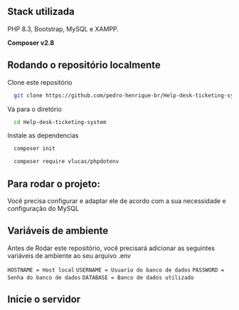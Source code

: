 ## Stack utilizada

PHP 8.3, Bootstrap, MySQL e XAMPP.

**Composer v2.8**

## Rodando o repositório localmente

Clone este repositório

```bash
  git clone https://github.com/pedro-henrique-br/Help-desk-ticketing-system
```

Va para o diretório

```bash
  cd Help-desk-ticketing-system
```

Instale
as dependencias

```bash
  composer init
```

```bash
  composer require vlucas/phpdotenv
```

## Para rodar o projeto:
Você precisa configurar e adaptar ele de acordo com a sua necessidade
e configuração do MySQL

## Variáveis de ambiente

Antes de Rodar este repositório, você precisará adicionar as seguintes variáveis ​​de ambiente ao seu arquivo .env

`HOSTNAME = Host local`
`USERNAME = Usuario do banco de dados`
`PASSWORD = Senha do banco de dados`
`DATABASE = Banco de dados utilizado`


## Inicie o servidor
